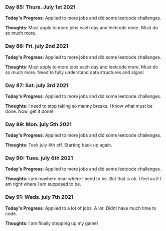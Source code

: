 ### Day 85: Thurs. July 1st 2021

**Today's Progress**: Applied to more jobs and did some leetcode challenges.

**Thoughts**: Must apply to more jobs each day and leetcode more. Must do so much more.

### Day 86: Fri. july 2nd 2021

**Today's Progress**: Applied to more jobs and did some leetcode challenges.

**Thoughts**: Must apply to more jobs each day and leetcode more. Must do so much more. Need to fully understand data structures and algos!

### Day 87: Sat. july 3rd 2021

**Today's Progress**: Applied to more jobs and did some leetcode challenges.

**Thoughts**: I need to stop taking so manny breaks. I know what must be done. Now, get it done!

### Day 89: Mon. july 5th 2021

**Today's Progress**: Applied to more jobs and did some leetcode challenges.

**Thoughts**: Took july 4th off. Starting back up again.

### Day 90: Tues. july 6th 2021

**Today's Progress**: Applied to more jobs and did some leetcode challenges.

**Thoughts**: I am nowhere near where I need to be. But that is ok. I feel as if I am right where I am supposed to be.

### Day 91: Weds. july 7th 2021

**Today's Progress**: Applied to a lot of jobs. A lot. Didnt have much time to code.

**Thoughts**: I am finally stepping up my game!